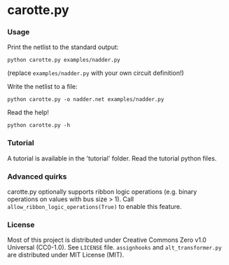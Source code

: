 # carotte.py

### Usage

Print the netlist to the standard output:

    python carotte.py examples/nadder.py

(replace `examples/nadder.py` with your own circuit definition!)

Write the netlist to a file:

    python carotte.py -o nadder.net examples/nadder.py

Read the help!

    python carotte.py -h

### Tutorial

A tutorial is available in the 'tutorial' folder. Read the tutorial python files.

### Advanced quirks

carotte.py optionally supports ribbon logic operations (e.g. binary operations on values with bus size > 1).
Call `allow_ribbon_logic_operations(True)` to enable this feature.

### License

Most of this project is distributed under Creative Commons Zero v1.0 Universal (CC0-1.0). See `LICENSE` file.
`assignhooks` and `alt_transformer.py` are distributed under MIT License (MIT).
